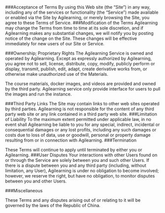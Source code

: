 ###Acceptance of Terms
By using this Web site (the “Site”) in any way, including any of the services or functionality (the “Service”) made available or enabled via the Site by Agilearning, or merely browsing the Site, you agree to these Terms of Service. 
###Modification of the Terms
Agilearning may change the Terms from time to time at its sole discretion, and if Agilearning makes any substantial changes, we will notify you by posting notice of the change on the Site. These changes will be effective immediately for new users of our Site or Service. 

###Ownership; Proprietary Rights
The Agilearning Service is owned and operated by Agilearning. Except as expressly authorized by Agilearning, you agree not to sell, license, distribute, copy, modify, publicly perform or display, transmit, publish, edit, adapt, create derivative works from, or otherwise make unauthorized use of the Materials.

The course materials, docker images, and videos are provided and owned by the third party.  Agilearning service only provide interface for users to pull the images and run the instance.

###Third Party Links
The Site may contain links to other web sites operated by third parties. Agilearning is not responsible for the content of any third party web site or any link contained in a third party web site. 
###Limitation of Liability
To the maximum extent permitted under applicable law, in no event shall Agilearning be liable to you for any special, indirect, incidental or consequential damages or any lost profits, including any such damages or costs due to loss of data, use or goodwill, personal or property damage resulting from or in connection with Agilearning.
###Termination

These Terms will continue to apply until terminated by either you or Agilearning.
###User Disputes
Your interactions with other Users found on or through the Service are solely between you and such other Users. If there is a dispute between you and any third party (including, without limitation, any User), Agilearning is under no obligation to become involved; however, we reserve the right, but have no obligation, to monitor disputes between you and other Users.

###Miscellaneous

These Terms and any disputes arising out of or relating to it will be governed by the laws of the Republic of China.

